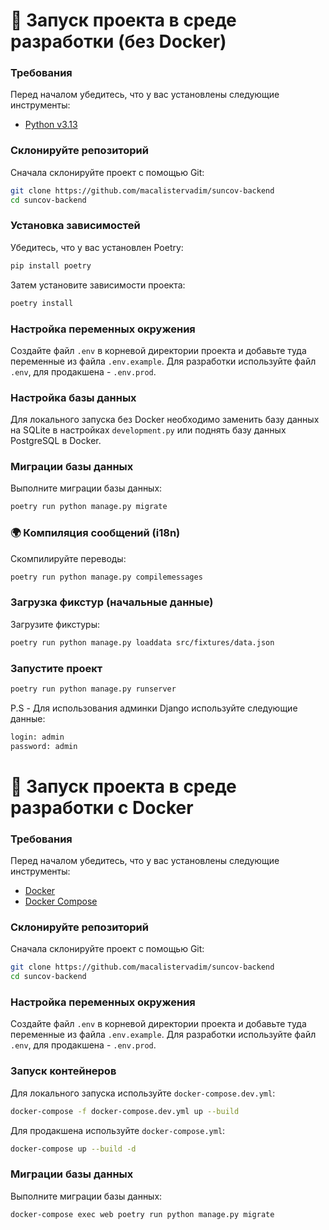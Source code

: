 # 🚀 Запуск проекта в среде разработки (без Docker)

### Требования

Перед началом убедитесь, что у вас установлены следующие инструменты:

- [Python v3.13](https://www.python.org/downloads/)

### Склонируйте репозиторий
Сначала склонируйте проект с помощью Git:

```bash
git clone https://github.com/macalistervadim/suncov-backend
cd suncov-backend
```

### Установка зависимостей
Убедитесь, что у вас установлен Poetry:

```bash
pip install poetry
```

Затем установите зависимости проекта:

```bash
poetry install
```

### Настройка переменных окружения
Создайте файл `.env` в корневой директории проекта и добавьте туда переменные из файла `.env.example`. Для разработки используйте файл `.env`, для продакшена - `.env.prod`.

### Настройка базы данных
Для локального запуска без Docker необходимо заменить базу данных на SQLite в настройках `development.py` или поднять базу данных PostgreSQL в Docker.

### Миграции базы данных
Выполните миграции базы данных:

```bash
poetry run python manage.py migrate
```

### 🌍 Компиляция сообщений (i18n)
Скомпилируйте переводы:

```bash
poetry run python manage.py compilemessages
```

### Загрузка фикстур (начальные данные)
Загрузите фикстуры:

```bash
poetry run python manage.py loaddata src/fixtures/data.json
```

### Запустите проект
```bash
poetry run python manage.py runserver
```

P.S - Для использования админки Django используйте следующие данные:
```bash
login: admin
password: admin
```

# 🚀 Запуск проекта в среде разработки с Docker

### Требования

Перед началом убедитесь, что у вас установлены следующие инструменты:

- [Docker](https://www.docker.com/get-started)
- [Docker Compose](https://docs.docker.com/compose/install/)

### Склонируйте репозиторий
Сначала склонируйте проект с помощью Git:

```bash
git clone https://github.com/macalistervadim/suncov-backend
cd suncov-backend
```

### Настройка переменных окружения
Создайте файл `.env` в корневой директории проекта и добавьте туда переменные из файла `.env.example`. Для разработки используйте файл `.env`, для продакшена - `.env.prod`.

### Запуск контейнеров
Для локального запуска используйте `docker-compose.dev.yml`:

```bash
docker-compose -f docker-compose.dev.yml up --build
```

Для продакшена используйте `docker-compose.yml`:

```bash
docker-compose up --build -d
```

### Миграции базы данных
Выполните миграции базы данных:

```bash
docker-compose exec web poetry run python manage.py migrate
```